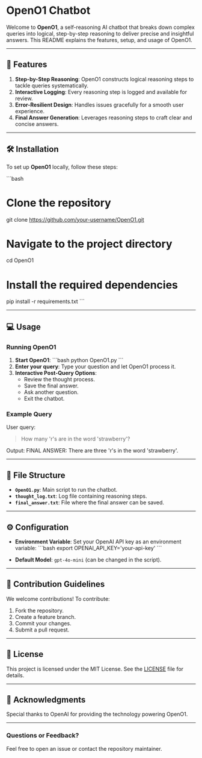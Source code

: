 # OpenO1 Chatbot

Welcome to **OpenO1**, a self-reasoning AI chatbot that breaks down complex queries into logical, step-by-step reasoning to deliver precise and insightful answers. This README explains the features, setup, and usage of OpenO1.

---

## 🚀 Features

1. **Step-by-Step Reasoning**: OpenO1 constructs logical reasoning steps to tackle queries systematically.
2. **Interactive Logging**: Every reasoning step is logged and available for review.
3. **Error-Resilient Design**: Handles issues gracefully for a smooth user experience.
4. **Final Answer Generation**: Leverages reasoning steps to craft clear and concise answers.

---

## 🛠️ Installation

To set up **OpenO1** locally, follow these steps:

\```bash
# Clone the repository
git clone https://github.com/your-username/OpenO1.git

# Navigate to the project directory
cd OpenO1

# Install the required dependencies
pip install -r requirements.txt
\```

---

## 💻 Usage

### Running OpenO1
1. **Start OpenO1**:
   \```bash
   python OpenO1.py
   \```
2. **Enter your query**: Type your question and let OpenO1 process it.
3. **Interactive Post-Query Options**:
   - Review the thought process.
   - Save the final answer.
   - Ask another question.
   - Exit the chatbot.

### Example Query
User query:
> How many 'r's are in the word 'strawberry'?

Output:
FINAL ANSWER: There are three 'r's in the word 'strawberry'.

---

## 📂 File Structure

- **`OpenO1.py`**: Main script to run the chatbot.
- **`thought_log.txt`**: Log file containing reasoning steps.
- **`final_answer.txt`**: File where the final answer can be saved.

---

## ⚙️ Configuration

- **Environment Variable**: Set your OpenAI API key as an environment variable:
  \```bash
  export OPENAI_API_KEY='your-api-key'
  \```

- **Default Model**: `gpt-4o-mini` (can be changed in the script).

---

## 🤝 Contribution Guidelines

We welcome contributions! To contribute:
1. Fork the repository.
2. Create a feature branch.
3. Commit your changes.
4. Submit a pull request.

---

## 📝 License

This project is licensed under the MIT License. See the [LICENSE](LICENSE) file for details.

---

## 🧠 Acknowledgments

Special thanks to OpenAI for providing the technology powering OpenO1.

---

### Questions or Feedback?

Feel free to open an issue or contact the repository maintainer.

